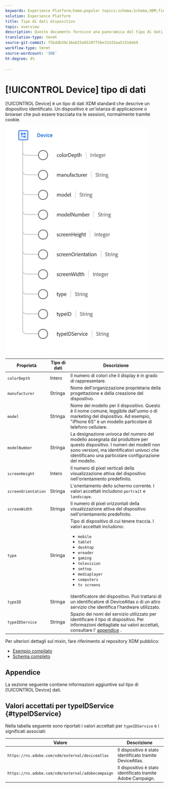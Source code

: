 ```yaml
---
keywords: Experience Platform;home;popular topics;schema;Schema;XDM;fields;schemas;Schemas;device;datatype;data-type;data type;
solution: Experience Platform
title: Tipo di dati dispositivo
topic: overview
description: Questo documento fornisce una panoramica del tipo di dati XDM dispositivo.
translation-type: tm+mt
source-git-commit: f5bddb39c16eb25e85297f56e331d3aa51510eb9
workflow-type: tm+mt
source-wordcount: '306'
ht-degree: 4%

---
```



# [!UICONTROL Device] tipo di dati

[!UICONTROL Device] è un tipo di dati XDM standard che descrive un dispositivo identificato. Un dispositivo è un&#39;istanza di applicazione o browser che può essere tracciata tra le sessioni, normalmente tramite cookie.

<img src="../images/data-types/device.png" width="450" /><br />

| Proprietà | Tipo di dati | Descrizione |
| --- | --- | --- |
| `colorDepth` | Intero | Il numero di colori che il display è in grado di rappresentare. |
| `manufacturer` | Stringa | Nome dell&#39;organizzazione proprietaria della progettazione e della creazione del dispositivo. |
| `model` | Stringa | Nome del modello per il dispositivo. Questo è il nome comune, leggibile dall&#39;uomo o di marketing del dispositivo. Ad esempio, &quot;iPhone 6S&quot; è un modello particolare di telefono cellulare. |
| `modelNumber` | Stringa | La designazione univoca del numero del modello assegnata dal produttore per questo dispositivo. I numeri dei modelli non sono versioni, ma identificatori univoci che identificano una particolare configurazione del modello. |
| `screenHeight` | Intero | Il numero di pixel verticali della visualizzazione attiva del dispositivo nell&#39;orientamento predefinito. |
| `screenOrientation` | Stringa | L&#39;orientamento dello schermo corrente. I valori accettati includono `portrait` e `landscape`. |
| `screenWidth` | Stringa | Il numero di pixel orizzontali della visualizzazione attiva del dispositivo nell&#39;orientamento predefinito. |
| `type` | Stringa | Tipo di dispositivo di cui tenere traccia. I valori accettati includono: <ul><li>`mobile`</li><li>`tablet`</li><li>`desktop`</li><li>`ereader`</li><li>`gaming`</li><li>`television`</li><li>`settop`</li><li>`mediaplayer`</li><li>`computers`</li><li>`tv screens`</li></ul> |
| `typeID` | Stringa | Identificatore del dispositivo. Può trattarsi di un identificatore di DeviceAtlas o di un altro servizio che identifica l&#39;hardware utilizzato. |
| `typeIDService` | Stringa | Spazio dei nomi del servizio utilizzato per identificare il tipo di dispositivo. Per informazioni dettagliate sui valori accettati, consultare l&#39; [appendice](#typeIDService) . |

Per ulteriori dettagli sul mixin, fare riferimento al repository XDM pubblico:

* [Esempio compilato](https://github.com/adobe/xdm/blob/master/components/datatypes/device.example.1.json)
* [Schema completo](https://github.com/adobe/xdm/blob/master/components/datatypes/device.schema.json)

## Appendice

La sezione seguente contiene informazioni aggiuntive sul tipo di [!UICONTROL Device] dati.

## Valori accettati per typeIDService {#typeIDService}

Nella tabella seguente sono riportati i valori accettati per `typeIDService` e i significati associati:

| Valore | Descrizione |
| --- | --- |
| `https://ns.adobe.com/xdm/external/deviceatlas` | Il dispositivo è stato identificato tramite DeviceAtlas. |
| `https://ns.adobe.com/xdm/external/adobecampaign` | Il dispositivo è stato identificato tramite  Adobe Campaign. |